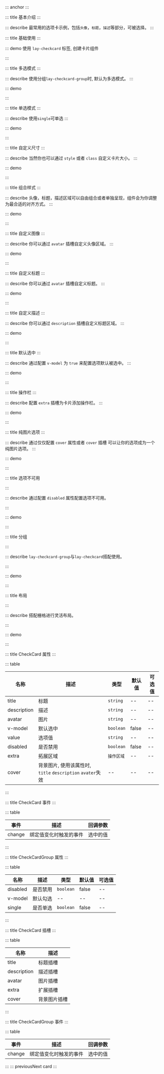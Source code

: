 ::: anchor
:::

::: title 基本介绍
:::

::: describe 最常用的选项卡示例，包括`头像`，`标题`，`描述`等部分，可被选择。
:::

::: title 基础使用
:::

::: demo 使用 `lay-checkcard` 标签, 创建卡片组件

<template>
  <lay-checkcard
    :avatar="images"
    title="标题"
    description="选择一个由流程编排提供的典型用户案例，可以从中学习到流程编排很多设计理念。"
  >
  </lay-checkcard>
</template>

<script setup>
import images from '/@src/assets/logo-png.png'
</script>

:::


::: title 多选模式
:::

::: describe 使用分组`lay-checkcard-group`时, 默认为多选模式。
:::

::: demo

 <lay-checkcard-group v-model="multiple">
    <lay-checkcard
      value="2"
      :avatar="images"
      title="标题"
      description="选择一个由流程编排提供的典型用户案例，可以从中学习到流程编排很多设计理念。">
  </lay-checkcard>
   <lay-checkcard
      value="3"
      :avatar="images"
      title="标题"
      description="选择一个由流程编排提供的典型用户案例，可以从中学习到流程编排很多设计理念。">
  </lay-checkcard>
  <lay-checkcard
      value="4"
      :avatar="images"
      title="标题"
      description="选择一个由流程编排提供的典型用户案例，可以从中学习到流程编排很多设计理念。">
  </lay-checkcard>
  </lay-checkcard-group>

<script>
import { ref } from 'vue'

export default {
  setup() {
    const multiple = ref(['2', '3', '4'])
    const groupChange = (val) => {
    }
    return {
      multiple,
      groupChange
    }
  }
}
</script>

:::




::: title 单选模式
:::

::: describe 使用`single`可单选
:::

::: demo

 <lay-checkcard-group single  v-model="Single">
    <lay-checkcard
      value="2"
      :avatar="images"
      title="标题"
      description="选择一个由流程编排提供的典型用户案例，可以从中学习到流程编排很多设计理念。">
  </lay-checkcard>
   <lay-checkcard
      value="3"
      :avatar="images"
      title="标题"
      description="选择一个由流程编排提供的典型用户案例，可以从中学习到流程编排很多设计理念。">
  </lay-checkcard>
  <lay-checkcard
      value="4"
      :avatar="images"
      title="标题"
      description="选择一个由流程编排提供的典型用户案例，可以从中学习到流程编排很多设计理念。">
  </lay-checkcard>
  </lay-checkcard-group>

<script>
import { ref } from 'vue'

export default {
  setup() {
    const Single = ref('2')
    const groupChange = (val) => {
    }
    return {
      Single,
      groupChange
    }
  }
}
</script>

:::




::: title 自定义尺寸
:::

::: describe 当然你也可以通过 `style` 或者 `class` 自定义卡片大小。
:::

::: demo

<template>
 <lay-checkcard
    style="width: 200px; height: 200px;"
    title="title"
    description="This is the description"
  >
  </lay-checkcard>
</template>

:::

::: title 组合样式
:::

::: describe 头像，标题，描述区域可以自由组合或者单独呈现，组件会为你调整为最合适的对齐方式。
:::

::: demo

<template>
  <h4>只有图片时</h4>
  <lay-checkcard
    :avatar="images">
  </lay-checkcard>
  <h4>只有图片和描述时</h4>
  <lay-checkcard
    description="选择一个由流程编排提供的典型用户案例，可以从中学习到流程编排很多设计理念。"
    :avatar="images">
  </lay-checkcard>
  <h4>只有描述和标题时</h4>
  <lay-checkcard
    description="选择一个由流程编排提供的典型用户案例，可以从中学习到流程编排很多设计理念。"
    title="示例">
  </lay-checkcard>
  <h4>只有标题和图片</h4>
  <lay-checkcard
    :avatar="images"
    title="示例">
  </lay-checkcard>
  <h4>只有标题时</h4>
  <lay-checkcard
    title="示例">
  </lay-checkcard>  
  <h4>只有描述时</h4>
  <lay-checkcard
    description="选择一个由流程编排提供的典型用户案例，可以从中学习到流程编排很多设计理念。">
  </lay-checkcard>  
</template>


:::

::: title 自定义图像
:::

::: describe 你可以通过 `avatar` 插槽自定义头像区域。
::: 

::: demo

<template>
 <lay-checkcard
    title="示例">
    <template #avatar>
        <lay-icon type="layui-icon-face-smile" color="#009688"  size="24px"></lay-icon>
    </template>
  </lay-checkcard>  
</template>

:::

::: title 自定义标题
:::

::: describe 你可以通过 `avatar` 插槽自定义标题。
:::

::: demo 

<template>
<lay-checkcard
    description="选择一个由流程编排提供的典型用户案例，可以从中学习到流程编排很多设计理念。"
  >
    <template #title>
      <lay-icon type="layui-icon-face-smile" color="#009688"></lay-icon>
      <span style="margin-left: 10px; margin-right: 10px;">示例</span>
      <lay-tag type="primary" size="sm">标签</lay-tag>
    </template>
  </lay-checkcard>
  <lay-checkcard
    title="标题内容过长会自动进行省略，标题内容过长会自动进行省略"
    description="选择一个由流程编排提供的典型用户案例，可以从中学习到流程编排很多设计理念。"
  >
  </lay-checkcard>
</template>

:::


::: title 自定义描述
:::

::: describe  你可以通过 `description` 插槽自定义标题区域。
:::

::: demo 

<template>
<lay-checkcard
    :avatar="images"
    title="标题">
    <template #description>
      选择一个由流程编排提供的典型用户案例，可以从中学习到流程编排很多设计理念。
      <a style="color: var(--global-primary-color)">查看详情</a>
    </template>
  </lay-checkcard>
</template>

:::

::: title 默认选中
:::

::: describe  通过配置 `v-model` 为 `true` 来配置选项默认被选中。
:::

::: demo 

<template>
  <lay-checkcard
    @change="handleChange"
    v-model="ischeked"
    :avatar="images"
    title="标题">
  </lay-checkcard>
</template>




<script>
import { ref, watch } from 'vue'

export default {
  setup() {
    const ischeked = ref(true)
    const handleChange = (value) =>  {
      // console.log(value)
    }
    return {
      ischeked,
      handleChange
    }
  }
}
</script>
:::


::: title 操作栏
:::

::: describe  配置 `extra` 插槽为卡片添加操作栏。
:::

::: demo 
<template>
  <lay-checkcard
    v-model="ischekeds"
    :avatar="images"
    title="标题">
     <template #extra>
     <lay-dropdown placement="top">
        <lay-icon type="layui-icon-more" @click.stop></lay-icon>
        <template #content>
            <lay-dropdown-menu>
              <lay-dropdown-menu-item>选项一</lay-dropdown-menu-item>
              <lay-dropdown-menu-item>选项二</lay-dropdown-menu-item>
              <lay-dropdown-menu-item>选项三</lay-dropdown-menu-item>
            </lay-dropdown-menu>
        </template>
      </lay-dropdown>
    </template>
  </lay-checkcard>
</template>

<script>
import { ref } from 'vue'

export default {
  setup() {
    const ischekeds = ref(true)
    return {
      ischekeds
    }
  }
}
</script>
:::


::: title 纯图片选项
:::

::: describe  通过仅仅配置 `cover` 属性或者  `cover` 插槽 可以让你的选项成为一个纯图片选项。
:::

::: demo 
<template>
  <lay-checkcard>
     <template #cover>
      <img :src="images"/>
    </template>
  </lay-checkcard>
   <lay-checkcard
   :cover="images">
  </lay-checkcard>
</template>

:::


::: title 选项不可用

:::

::: describe  通过配置 `disabled` 属性配置选项不可用。

:::

::: demo 
<template>
 <lay-checkcard
    :avatar="images"
    title="标题"
    description="选择一个由流程编排提供的典型用户案例，可以从中学习到流程编排很多设计理念。"
  >
  </lay-checkcard>
   <lay-checkcard
    disabled
    :avatar="images"
    title="标题"
    description="选择一个由流程编排提供的典型用户案例，可以从中学习到流程编排很多设计理念。"
  >
  </lay-checkcard>
  <lay-checkcard
    disabled
    :avatar="images"
    title="标题"
    description="选择一个由流程编排提供的典型用户案例，可以从中学习到流程编排很多设计理念。"
  >
  </lay-checkcard>
  <h4>整体不可用</h4>
   <lay-checkcard-group disabled>
    <lay-checkcard
      value="1"
      :avatar="images"
      title="标题"
      description="选择一个由流程编排提供的典型用户案例，可以从中学习到流程编排很多设计理念。">
  </lay-checkcard>
   <lay-checkcard
      value="4"
      :avatar="images"
      title="标题"
      description="选择一个由流程编排提供的典型用户案例，可以从中学习到流程编排很多设计理念。">
  </lay-checkcard>
  <lay-checkcard
      :avatar="images"
      title="标题"
      description="选择一个由流程编排提供的典型用户案例，可以从中学习到流程编排很多设计理念。">
  </lay-checkcard>
  </lay-checkcard-group>
</template>

:::

::: title 分组

:::

::: describe  `lay-checkcard-group`与`lay-checkcard`搭配使用。

:::

::: demo 

<template>
  <lay-checkcard-group>
    <lay-checkcard
      value="1"
      :avatar="images"
      title="标题"
      description="选择一个由流程编排提供的典型用户案例，可以从中学习到流程编排很多设计理念。">
  </lay-checkcard>
   <lay-checkcard
      value="4"
      :avatar="images"
      title="标题"
      description="选择一个由流程编排提供的典型用户案例，可以从中学习到流程编排很多设计理念。">
  </lay-checkcard>
  <lay-checkcard
      :avatar="images"
      title="标题"
      description="选择一个由流程编排提供的典型用户案例，可以从中学习到流程编排很多设计理念。">
  </lay-checkcard>
  </lay-checkcard-group>
</template>

<script>
import { ref } from 'vue'

export default {
  setup() {
     const disabled1 = ref(true);
    const checkeds = ref(['1', '2', '3'])
    const groupChange = (val) => {
    }
    const checkedChange = (val) => {
      checkeds.value = ['4','5']
    }
    return {
      disabled1,
      checkedChange,
      checkeds,
      groupChange
    }
  }
}
</script>

:::


::: title 布局

:::

::: describe  搭配栅格进行灵活布局。

:::

::: demo 

<template>
  <lay-checkcard-group>
  <lay-row space="30">
   <lay-col md="8">
    <lay-checkcard
      value="2"
      :avatar="images"
      title="标题"
      description="选择一个由流程编排提供的典型用户案例，可以从中学习到流程编排很多设计理念。">
  </lay-checkcard>
  </lay-col>
   <lay-col md="8">
   <lay-checkcard
      value="3"
      :avatar="images"
      title="标题"
      description="选择一个由流程编排提供的典型用户案例，可以从中学习到流程编排很多设计理念。">
  </lay-checkcard>
  </lay-col>
   <lay-col md="8">
  <lay-checkcard
      value="4"
      :avatar="images"
      title="标题"
      description="选择一个由流程编排提供的典型用户案例，可以从中学习到流程编排很多设计理念。">
  </lay-checkcard>
  </lay-col>
  </lay-row>
  </lay-checkcard-group>
</template>

<script>

</script>

:::

::: title CheckCard 属性
:::

::: table

| 名称   | 描述 | 类型     | 默认值   | 可选值                   |
| ------ | ---- | -------- | -------- | ------------------------ |
| title  | 标题 | `string` | --       | --                       |
| description | 描述 | `string` | -- | -- |
| avatar | 图片 | `string` | -- | -- |
| v-model | 默认选中 | `boolean` | false | -- |
| value | 选项值 | `string` | -- | -- |
| disabled | 是否禁用	 | `boolean` | false | -- |
| extra | 拓展区域	 | `操作区域` | -- | -- |
| cover | 背景图片, 使用该属性时, `title` `description` `avater`失效	 | -- | -- | -- |

:::

::: title CheckCard 事件
:::

::: table

| 事件   | 描述     | 回调参数               |
| ------ | -------- | -------------------- |
| change | 绑定值变化时触发的事件	 | 选中的值 |

:::

::: title CheckCardGroup 属性
:::

::: table

| 名称   | 描述 | 类型     | 默认值   | 可选值                   |
| ------ | ---- | -------- | -------- | ------------------------ |
| disabled | 是否禁用	 | `boolean` | false | -- |
| v-model | 默认勾选	 | -- | -- | -- |
| single | 是否单选	 | `boolean` | false | -- |

:::



::: title CheckCard 插槽
:::

::: table

| 名称    | 描述     |
| ------- | -------- |
| title | 标题插槽 | 
| description  | 描述插槽 |
| avatar    | 图片插槽 |
| extra   | 扩展插槽 |
| cover  | 背景图片插槽 |


:::


::: title CheckCardGroup 事件
:::

::: table

| 事件   | 描述     | 回调参数               |
| ------ | -------- | -------------------- |
| change | 绑定值变化时触发的事件	 | 选中的值 |

:::
::: previousNext card
:::
